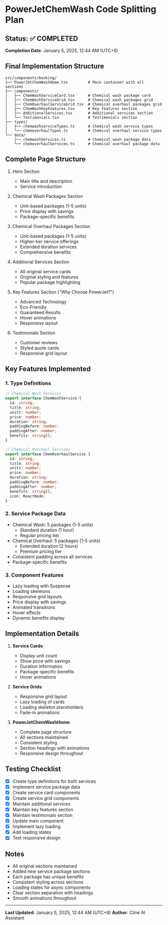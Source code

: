 # PowerJetChemWash Code Splitting Plan

## Status: ✅ COMPLETED
**Completion Date**: January 5, 2025, 12:44 AM (UTC+8)

## Final Implementation Structure
```
src/components/booking/
├── PowerJetChemWashHome.tsx         # Main container with all sections
├── components/
│   ├── ChemWashServiceCard.tsx      # Chemical wash package card
│   ├── ChemWashServiceGrid.tsx      # Chemical wash packages grid
│   ├── ChemOverhaulServiceGrid.tsx  # Chemical overhaul packages grid
│   ├── ChemWashKeyFeatures.tsx      # Key features section
│   ├── AdditionalServices.tsx       # Additional services section
│   └── Testimonials.tsx             # Testimonials section
├── types/
│   ├── chemwashserviceTypes.ts      # Chemical wash service types
│   └── chemoverhaulTypes.ts         # Chemical overhaul service types
└── data/
    ├── chemwashServices.ts          # Chemical wash package data
    └── chemoverhaulServices.ts      # Chemical overhaul package data
```

## Complete Page Structure
1. Hero Section
   - Main title and description
   - Service introduction

2. Chemical Wash Packages Section
   - Unit-based packages (1-5 units)
   - Price display with savings
   - Package-specific benefits

3. Chemical Overhaul Packages Section
   - Unit-based packages (1-5 units)
   - Higher-tier service offerings
   - Extended duration services
   - Comprehensive benefits

4. Additional Services Section
   - All original service cards
   - Original styling and features
   - Popular package highlighting

5. Key Features Section ("Why Choose PowerJet?")
   - Advanced Technology
   - Eco-Friendly
   - Guaranteed Results
   - Hover animations
   - Responsive layout

6. Testimonials Section
   - Customer reviews
   - Styled quote cards
   - Responsive grid layout

## Key Features Implemented

### 1. Type Definitions
```typescript
// Chemical Wash Services
export interface ChemWashService {
  id: string;
  title: string;
  units: number;
  price: number;
  duration: string;
  paddingBefore: number;
  paddingAfter: number;
  benefits: string[];
}

// Chemical Overhaul Services
export interface ChemOverhaulService {
  id: string;
  title: string;
  units: number;
  price: number;
  duration: string;
  paddingBefore: number;
  paddingAfter: number;
  benefits: string[];
  icon: ReactNode;
}
```

### 2. Service Package Data
- Chemical Wash: 5 packages (1-5 units)
  * Standard duration (1 hour)
  * Regular pricing tier
- Chemical Overhaul: 5 packages (1-5 units)
  * Extended duration (2 hours)
  * Premium pricing tier
- Consistent padding across all services
- Package-specific benefits

### 3. Component Features
- Lazy loading with Suspense
- Loading skeletons
- Responsive grid layouts
- Price display with savings
- Animated transitions
- Hover effects
- Dynamic benefits display

## Implementation Details
1. **Service Cards**:
   - Display unit count
   - Show price with savings
   - Duration information
   - Package-specific benefits
   - Hover animations

2. **Service Grids**:
   - Responsive grid layout
   - Lazy loading of cards
   - Loading skeleton placeholders
   - Fade-in animations

3. **PowerJetChemWashHome**:
   - Complete page structure
   - All sections maintained
   - Consistent styling
   - Section headings with animations
   - Responsive design throughout

## Testing Checklist
- [x] Create type definitions for both services
- [x] Implement service package data
- [x] Create service card components
- [x] Create service grid components
- [x] Maintain additional services
- [x] Maintain key features section
- [x] Maintain testimonials section
- [x] Update main component
- [x] Implement lazy loading
- [x] Add loading states
- [x] Test responsive design

## Notes
- All original sections maintained
- Added new service package sections
- Each package has unique benefits
- Consistent styling across sections
- Loading states for async components
- Clear section separation with headings
- Smooth animations throughout

---
**Last Updated**: January 5, 2025, 12:44 AM (UTC+8)
**Author**: Cline AI Assistant